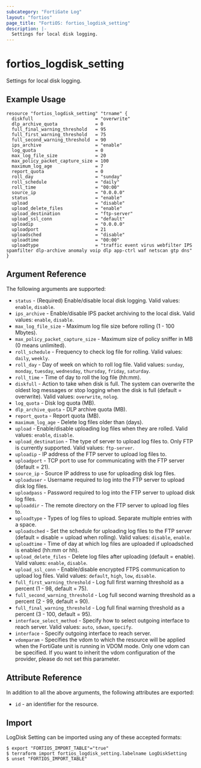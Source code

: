 ```yaml
---
subcategory: "FortiGate Log"
layout: "fortios"
page_title: "FortiOS: fortios_logdisk_setting"
description: |-
  Settings for local disk logging.
---
```


# fortios_logdisk_setting
Settings for local disk logging.

## Example Usage

```hcl
resource "fortios_logdisk_setting" "trname" {
  diskfull                       = "overwrite"
  dlp_archive_quota              = 0
  full_final_warning_threshold   = 95
  full_first_warning_threshold   = 75
  full_second_warning_threshold  = 90
  ips_archive                    = "enable"
  log_quota                      = 0
  max_log_file_size              = 20
  max_policy_packet_capture_size = 100
  maximum_log_age                = 7
  report_quota                   = 0
  roll_day                       = "sunday"
  roll_schedule                  = "daily"
  roll_time                      = "00:00"
  source_ip                      = "0.0.0.0"
  status                         = "enable"
  upload                         = "disable"
  upload_delete_files            = "enable"
  upload_destination             = "ftp-server"
  upload_ssl_conn                = "default"
  uploadip                       = "0.0.0.0"
  uploadport                     = 21
  uploadsched                    = "disable"
  uploadtime                     = "00:00"
  uploadtype                     = "traffic event virus webfilter IPS spamfilter dlp-archive anomaly voip dlp app-ctrl waf netscan gtp dns"
}
```

## Argument Reference

The following arguments are supported:

* `status` - (Required) Enable/disable local disk logging. Valid values: `enable`, `disable`.
* `ips_archive` - Enable/disable IPS packet archiving to the local disk. Valid values: `enable`, `disable`.
* `max_log_file_size` - Maximum log file size before rolling (1 - 100 Mbytes).
* `max_policy_packet_capture_size` - Maximum size of policy sniffer in MB (0 means unlimited).
* `roll_schedule` - Frequency to check log file for rolling. Valid values: `daily`, `weekly`.
* `roll_day` - Day of week on which to roll log file. Valid values: `sunday`, `monday`, `tuesday`, `wednesday`, `thursday`, `friday`, `saturday`.
* `roll_time` - Time of day to roll the log file (hh:mm).
* `diskfull` - Action to take when disk is full. The system can overwrite the oldest log messages or stop logging when the disk is full (default = overwrite). Valid values: `overwrite`, `nolog`.
* `log_quota` - Disk log quota (MB).
* `dlp_archive_quota` - DLP archive quota (MB).
* `report_quota` - Report quota (MB).
* `maximum_log_age` - Delete log files older than (days).
* `upload` - Enable/disable uploading log files when they are rolled. Valid values: `enable`, `disable`.
* `upload_destination` - The type of server to upload log files to. Only FTP is currently supported. Valid values: `ftp-server`.
* `uploadip` - IP address of the FTP server to upload log files to.
* `uploadport` - TCP port to use for communicating with the FTP server (default = 21).
* `source_ip` - Source IP address to use for uploading disk log files.
* `uploaduser` - Username required to log into the FTP server to upload disk log files.
* `uploadpass` - Password required to log into the FTP server to upload disk log files.
* `uploaddir` - The remote directory on the FTP server to upload log files to.
* `uploadtype` - Types of log files to upload. Separate multiple entries with a space.
* `uploadsched` - Set the schedule for uploading log files to the FTP server (default = disable = upload when rolling). Valid values: `disable`, `enable`.
* `uploadtime` - Time of day at which log files are uploaded if uploadsched is enabled (hh:mm or hh).
* `upload_delete_files` - Delete log files after uploading (default = enable). Valid values: `enable`, `disable`.
* `upload_ssl_conn` - Enable/disable encrypted FTPS communication to upload log files. Valid values: `default`, `high`, `low`, `disable`.
* `full_first_warning_threshold` - Log full first warning threshold as a percent (1 - 98, default = 75).
* `full_second_warning_threshold` - Log full second warning threshold as a percent (2 - 99, default = 90).
* `full_final_warning_threshold` - Log full final warning threshold as a percent (3 - 100, default = 95).
* `interface_select_method` - Specify how to select outgoing interface to reach server. Valid values: `auto`, `sdwan`, `specify`.
* `interface` - Specify outgoing interface to reach server.
* `vdomparam` - Specifies the vdom to which the resource will be applied when the FortiGate unit is running in VDOM mode. Only one vdom can be specified. If you want to inherit the vdom configuration of the provider, please do not set this parameter.


## Attribute Reference

In addition to all the above arguments, the following attributes are exported:
* `id` - an identifier for the resource.

## Import

LogDisk Setting can be imported using any of these accepted formats:
```
$ export "FORTIOS_IMPORT_TABLE"="true"
$ terraform import fortios_logdisk_setting.labelname LogDiskSetting
$ unset "FORTIOS_IMPORT_TABLE"
```
